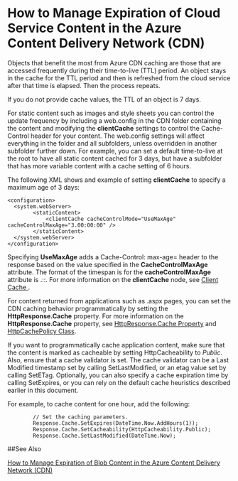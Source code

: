 <properties
 pageTitle="How to manage expiration of cloud service content in Azure CDN | Microsoft Azure"
 description="Describes how to manage the expiration of cloud service content in Azure CDN"
 services="cdn"
 documentationCenter=".NET"
 authors="camsoper"
 manager="erikre"
 editor=""/>
<tags
 ms.service="cdn"
 ms.workload="media"
 ms.tgt_pltfrm="na"
 ms.devlang="dotnet"
 ms.topic="article"
 ms.date="02/25/2016"
 ms.author="casoper"/>

# How to Manage Expiration of Cloud Service Content in the Azure Content Delivery Network (CDN)

Objects that benefit the most from Azure CDN caching are those that are accessed frequently during their time-to-live (TTL) period. An object stays in the cache for the TTL period and then is refreshed from the cloud service after that time is elapsed. Then the process repeats.  

If you do not provide cache values, the TTL of an object is 7 days.   

For static content such as images and style sheets you can control the update frequency by including a web.config in the CDN folder containing the content and modifying the **clientCache** settings to control the Cache-Control header for your content. The web.config settings will affect everything in the folder and all subfolders, unless overridden in another subfolder further down.  For example, you can set a default time-to-live at the root to have all static content cached for 3 days, but have a subfolder that has more variable content with a cache setting of 6 hours.  

The following XML shows and example of setting **clientCache** to specify a maximum age of 3 days:  

	<configuration>
	  <system.webServer>
	        <staticContent>
	            <clientCache cacheControlMode="UseMaxAge" cacheControlMaxAge="3.00:00:00" />
	        </staticContent>
	  </system.webServer>
	</configuration>

Specifying **UseMaxAge** adds a Cache-Control: max-age=<nnn> header to the response based on the value specified in the **CacheControlMaxAge** attribute. The format of the timespan is for the **cacheControlMaxAge** attribute is <days>.<hours>:<min>:<sec>. For more information on the **clientCache** node, see [Client Cache <clientCache>](http://www.iis.net/ConfigReference/system.webServer/staticContent/clientCache).  

For content returned from applications such as .aspx pages, you can set the CDN caching behavior programmatically by setting the **HttpResponse.Cache** property. For more information on the **HttpResponse.Cache** property, see [HttpResponse.Cache Property](http://msdn.microsoft.com/library/system.web.httpresponse.cache.aspx) and [HttpCachePolicy Class](http://msdn.microsoft.com/library/system.web.httpcachepolicy.aspx).  

If you want to programmatically cache application content, make sure that the content is marked as cacheable by setting HttpCacheability to *Public*. Also, ensure that a cache validator is set. The cache validator can be a Last Modified timestamp set by calling SetLastModified, or an etag value set by calling SetETag. Optionally, you can also specify a cache expiration time by calling SetExpires, or you can rely on the default cache heuristics described earlier in this document.  

For example, to cache content for one hour, add the following:  

            // Set the caching parameters.
            Response.Cache.SetExpires(DateTime.Now.AddHours(1));
            Response.Cache.SetCacheability(HttpCacheability.Public);
            Response.Cache.SetLastModified(DateTime.Now);

##See Also

[How to Manage Expiration of Blob Content in the Azure Content Delivery Network (CDN)](./cdn-manage-expiration-of-blob-content.md
)
